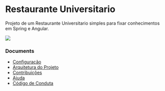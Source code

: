 # Restaurante Universitario

Projeto de um Restaurante Universitario simples para fixar conhecimentos em Spring e Angular.

![](https://img.shields.io/badge/Status-WIP-orange)

### Documents

* [Configuração](docs/GET_STARTED.md)
* [Arquitetura do Projeto](docs/PROJECT_ARCHITECTURE.md)
* [Contribuições](docs/CONTRIBUTING.md)
* [Ajuda](docs/SUPPORT.md)
* [Código de Conduta](docs/CODE_OF_CONDUCT.md)
